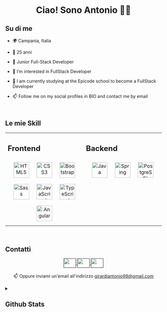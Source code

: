 # <div align="center">Ciao! Sono Antonio 👋🏽</div>  
  

## Su di me
  


- 🌍 Campania, Italia  
  
- 👦 25 anni  
  
- 📒 Junior Full-Stack Developer

- 👀 I’m interested in FullStack Developer
  
- 🌱 I am currently studying at the Epicode school to become a FullStack Developer
  
- 📫 Follow me on my social profiles in BIO and contact me by email
  
<br/>  

## Le mie Skill  

<div align="center">
<table><tr><td valign="top" width="50%">

## Frontend  

<div align="center">  
<a href="https://en.wikipedia.org/wiki/HTML5" target="_blank"><img style="margin: 10px" src="https://profilinator.rishav.dev/skills-assets/html5-original-wordmark.svg" alt="HTML5" height="50" /></a>  
<a href="https://www.w3schools.com/css/" target="_blank"><img style="margin: 10px" src="https://profilinator.rishav.dev/skills-assets/css3-original-wordmark.svg" alt="CSS3" height="50" /></a>  
<a href="https://getbootstrap.com/docs/3.4/javascript/" target="_blank"><img style="margin: 10px" src="https://profilinator.rishav.dev/skills-assets/bootstrap-plain.svg" alt="Bootstrap" height="50" /></a>  
<a href="https://sass-lang.com/" target="_blank"><img style="margin: 10px" src="https://profilinator.rishav.dev/skills-assets/sass-original.svg" alt="Sass" height="50" /></a>  
<a href="https://www.javascript.com/" target="_blank"><img style="margin: 10px" src="https://profilinator.rishav.dev/skills-assets/javascript-original.svg" alt="JavaScript" height="50" /></a>  
<a href="https://www.typescriptlang.org/" target="_blank"><img style="margin: 10px" src="https://profilinator.rishav.dev/skills-assets/typescript-original.svg" alt="TypeScript" height="50" /></a>  
<a href="https://angular.io/" target="_blank"><img style="margin: 10px" src="https://profilinator.rishav.dev/skills-assets/angularjs-original.svg" alt="Angular" height="50" /></a>   
</div>  
</td>

<td valign="top" width="50%">

## Backend  

<div align="center">  
<a href="https://www.java.com/" target="_blank"><img style="margin: 10px" src="https://profilinator.rishav.dev/skills-assets/java-original-wordmark.svg" alt="Java" height="50" /></a>  
<a href="https://docs.spring.io/spring-framework/docs/3.0.x/reference/expressions.html#:~:text=The%20Spring%20Expression%20Language%20(SpEL,and%20basic%20string%20templating%20functionality." target="_blank"><img style="margin: 10px" src="https://profilinator.rishav.dev/skills-assets/springio-icon.svg" alt="Spring" height="50" /></a>  
<a href="https://www.postgresql.org/" target="_blank"><img style="margin: 10px" src="https://profilinator.rishav.dev/skills-assets/postgresql-original-wordmark.svg" alt="PostgreSQL" height="50" /></a>  
</div>
</td></tr></table>
</div>  

<br/>  


## Contatti  

<div align="center">
<a href="" target="_blank">
<img align="center" src="https://raw.githubusercontent.com/rahuldkjain/github-profile-readme-generator/master/src/images/icons/Social/linked-in-alt.svg" alt="" height="30" width="40" />
</a>
<a href="" target="_blank">
<img align="center" src="https://raw.githubusercontent.com/rahuldkjain/github-profile-readme-generator/master/src/images/icons/Social/facebook.svg" alt="" height="30" width="40" />
</a>
<a href="" target="_blank">
<img align="center" src="https://raw.githubusercontent.com/rahuldkjain/github-profile-readme-generator/master/src/images/icons/Social/instagram.svg" alt="" height="30" width="40" />
</a>  
</div>  
  
<br/>  

<div align="center">📫 Oppure inviami un'email all'indirizzo <a href="mailto:girardiantonio98@gmail.com" target="_blank">girardiantonio98@gmail.com</a></div>  
  

<br/>  


<details>
<summary>

## Github Stats  

</summary>
<p align="center"><img src="https://github-readme-stats.vercel.app/api/top-langs?username=girardiantonio&show_icons=true&title_color=fb8c01&text_color=ffffff&bg_color=151515&locale=en&layout=compact" alt="girardiantonio" /></p>  

<p align="center"><img align="center" src="https://github-readme-stats.vercel.app/api?username=girardiantonio&show_icons=true&title_color=fb8c01&text_color=ffffff&bg_color=151515&locale=en" alt="girardiantonio" /></p>  

<p align="center"><img align="center" src="https://github-readme-streak-stats.herokuapp.com/?user=girardiantonio&theme=dark" alt="girardiantonio" /></p>  

<p align="right"> <img src="https://komarev.com/ghpvc/?username=girardiantonio&label=Profile%20views&color=fb8c01&style=flat" alt="girardiantonio" /> </p>
</details>  

